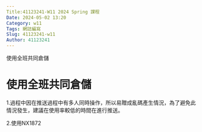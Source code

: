 ```yaml
---
Title:41123241-W11 2024 Spring 課程
Date: 2024-05-02 13:20
Category: w11
Tags: 網誌編寫
Slug: 41123241-w11
Author: 41123241
---
```


使用全班共同倉儲

<!-- PELICAN_END_SUMMARY -->

# 使用全班共同倉儲
1.過程中因在推送過程中有多人同時操作，所以易贈成亂碼產生情況，為了避免此情況發生，建議在使用率較低的時間在進行推送。

2.使用NX1872